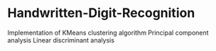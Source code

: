 # Handwritten-Digit-Recognition

Implementation of KMeans clustering algorithm
Principal component analysis
Linear discriminant analysis
